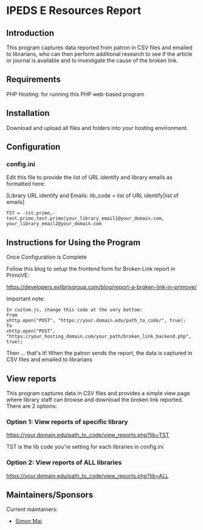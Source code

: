 # IPEDS E Resources Report

## Introduction
This program captures data reported from patron in CSV files and emailed to librarians, who can then perform additional research to see if the article or journal is available and to investigate the cause of the broken link.

## Requirements

PHP Hosting: for running this PHP web-based program 

## Installation

Download and upload all files and folders into your hosting environment. 

## Configuration

### config.ini
Edit this file to provide the list of URL identify and library emails as formatted here:

[Library URL identify and Emails: lib_code = list of URL identify|list of emails]

```
TST = -tst.primo,-test.primo,test.primo|your_library_email1@your_domain.com, your_library_email2@your_domain.com
```

## Instructions for Using the Program

Once Configuration is Complete

Follow this blog to setup the frontend form for Broken Link report in PrimoVE:

https://developers.exlibrisgroup.com/blog/report-a-broken-link-in-primove/

Important note:
```
In custom.js, change this code at the very bottom:
From
xhttp.open("POST", "https://your.domain.edu/path_to_code/", true);
To
xhttp.open("POST", "https://your_hosting_domain.com/your_path/broken_link_backend.php", true);
```

Then ... that's it! When the patron sends the report, the data is captured in CSV files and emailed to librarians

## View reports

This program captures data in CSV files and provides a simple view page where library staff can browse and download the broken link reported. 
There are 2 options:

### Option 1: View reports of specific library

https://your.domain.edu/path_to_code/view_reports.php?lib=TST

TST is the lib code you're setting for each libraries in config.ini

### Option 2: View reports of ALL libraries

https://your.domain.edu/path_to_code/view_reports.php?lib=ALL

## Maintainers/Sponsors

Current maintainers:

* [Simon Mai](https://github.com/simonhm)

